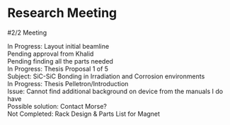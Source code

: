 # Research Meeting

#2/2 Meeting

In Progress: Layout initial beamline <br/>
  Pending approval from Khalid<br/>
  Pending finding all the parts needed<br/>
In Progress: Thesis Proposal 1 of 5 <br/>
  Subject: SiC-SiC Bonding in Irradiation and Corrosion environments <br/>
In Progress: Thesis Pelletron/Introduction <br/>
  Issue: Cannot find additional  background on device from the manuals I do have <br/>
    Possible solution: Contact Morse? <br/>
Not Completed: Rack Design & Parts List for Magnet<br/>


